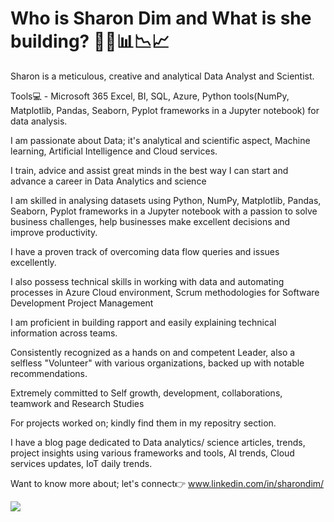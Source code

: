 # Who is Sharon Dim and What is she building? 👩‍💻📊📉📈

Sharon is a meticulous, creative and analytical Data Analyst and Scientist. 

Tools💻 - Microsoft 365 Excel, BI, SQL, Azure, Python tools(NumPy, Matplotlib, Pandas, Seaborn, Pyplot frameworks in a Jupyter notebook) for data analysis. 

I am passionate about Data; it's analytical and scientific aspect, Machine learning, Artificial Intelligence and Cloud services.  

I train, advice and assist great minds in the best way I can start and advance a career in Data Analytics and science

I am skilled in analysing datasets using Python, NumPy, Matplotlib, Pandas, Seaborn, Pyplot frameworks in a Jupyter notebook with a passion to solve business challenges, help businesses make excellent decisions and improve productivity.

I have a proven track of overcoming data flow queries and issues excellently. 

I also possess technical skills in working with data and automating processes in Azure Cloud environment, Scrum methodologies for Software Development Project Management

I am proficient in building rapport and easily explaining technical information across teams. 

Consistently recognized as a hands on and competent Leader, also a selfless "Volunteer"  with various organizations, backed up with notable recommendations.

Extremely committed to Self growth, development, collaborations, teamwork and Research Studies 

For projects worked on; kindly find them in my repositry section. 

 I have a blog page dedicated to Data analytics/ science articles, trends, project insights using various frameworks and tools, AI trends, Cloud services updates, IoT daily trends.

Want to know more about; let's connect👉 www.linkedin.com/in/sharondim/

![](https://raw.githubusercontent.com/Sharzzdevise/github-stats/master/generated/overview.svg#gh-dark-mode-only)
